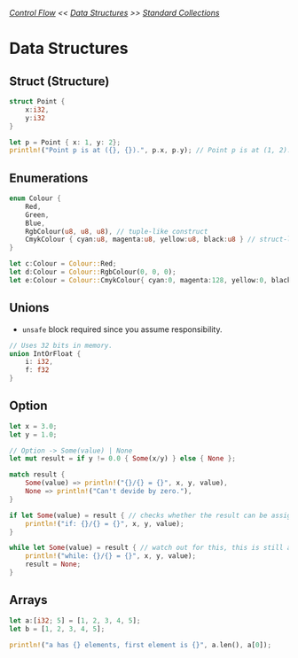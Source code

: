 _[Control Flow](./control-flow.md) << [Data Structures](./data-structures.md) >> [Standard Collections](./standard-collections.md)_

# Data Structures

## Struct (Structure)

```rust
struct Point {
    x:i32,
    y:i32
}

let p = Point { x: 1, y: 2};
println!("Point p is at ({}, {}).", p.x, p.y); // Point p is at (1, 2).
```

## Enumerations

```rust 
enum Colour {
    Red,
    Green,
    Blue,
    RgbColour(u8, u8, u8), // tuple-like construct
    CmykColour { cyan:u8, magenta:u8, yellow:u8, black:u8 } // struct-like construct
}

let c:Colour = Colour::Red;
let d:Colour = Colour::RgbColour(0, 0, 0);
let e:Colour = Colour::CmykColour{ cyan:0, magenta:128, yellow:0, black:0 };
```

## Unions

- `unsafe` block required since you assume responsibility.

```rust
// Uses 32 bits in memory.
union IntOrFloat {
    i: i32,
    f: f32
}
```

## Option<T>

```rust
let x = 3.0;
let y = 1.0;

// Option -> Some(value) | None
let mut result = if y != 0.0 { Some(x/y) } else { None };

match result {
    Some(value) => println!("{}/{} = {}", x, y, value),
    None => println!("Can't devide by zero."),
}

if let Some(value) = result { // checks whether the result can be assigned to Some(x).
    println!("if: {}/{} = {}", x, y, value);
}

while let Some(value) = result { // watch out for this, this is still a while loop.
    println!("while: {}/{} = {}", x, y, value);
    result = None;
}
```

## Arrays

```rust
let a:[i32; 5] = [1, 2, 3, 4, 5];
let b = [1, 2, 3, 4, 5];

println!("a has {} elements, first element is {}", a.len(), a[0]);
```